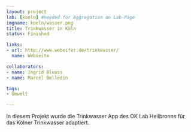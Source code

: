 ```yaml
---
layout: project
lab: [koeln] #needed for Aggregation on Lab-Page
imgname: koeln/wasser.png
title: Trinkwasser in Köln
status: Finished

links:
- url: http://www.webeifer.de/trinkwasser/
  name: Webseite

collaborators:
- name: Ingrid Bluoss
- name: Marcel Belledin

tags:
- Umwelt

---
```


In diesem Projekt wurde die Trinkwasser App des OK Lab Heilbronns für das Kölner Trinkwasser adaptiert.
